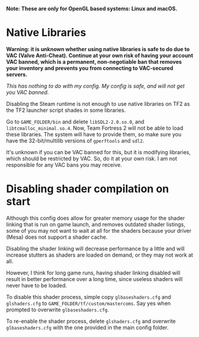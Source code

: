 **Note: These are only for OpenGL based systems: Linux and macOS.**

# Native Libraries

**Warning: it is unknown whether using native libraries is safe to do due to VAC (Valve Anti-Cheat). Continue at your own risk
of having your account VAC banned, which is a permanent, non-negotiable ban that removes your
inventory and prevents you from connecting to VAC-secured servers.**

_This has nothing to do with my config. My config is safe, and will not get you VAC banned._

Disabling the Steam runtime is not enough to use native libraries on TF2 as the 
TF2 launcher script shades in some libraries.

Go to `GAME_FOLDER/bin` and delete `libSDL2-2.0.so.0`, and `libtcmalloc_minimal.so.4`. 
Now, Team Fortress 2 will not be able to load these libraries. The system will have to 
provide them, so make sure you have the 32-bit/multilib versions of `gperftools` and `sdl2`.

It's unknown if you can be VAC banned for this, but it is modifying libraries, which should be
restricted by VAC. So, do it at your own risk. I am not responsible for any VAC bans you may receive.

# Disabling shader compilation on start
Although this config does allow for greater memory usage for the shader linking 
that is run on game launch, and removes outdated shader listings, some of you
may not want to wait at all for the shaders because your driver (Mesa) does not support
a shader cache.

Disabling the shader linking will decrease performance by a little and will increase
stutters as shaders are loaded on demand, or they may not work at all.

However, I think for long game runs, having shader linking disabled will result in better
performance over a long time, since useless shaders will never have to be loaded.

To disable this shader process, simple copy `glbaseshaders.cfg` and `glshaders.cfg` to
`GAME_FOLDER/tf/custom/mastercoms`. Say yes when prompted to overwrite `glbaseshaders.cfg`.

To re-enable the shader process, delete `glshaders.cfg` and overwrite `glbaseshaders.cfg` 
with the one provided in the main config folder.

